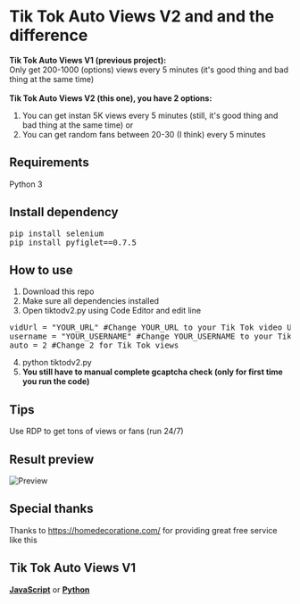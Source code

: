 # Tik Tok Auto Views V2 and and the difference
**Tik Tok Auto Views V1 (previous project):**\
  Only get 200-1000 (options) views every 5 minutes (it's good thing and bad thing at the same time)\
  \
**Tik Tok Auto Views V2 (this one), you have 2 options:**
  1. You can get instan 5K views every 5 minutes (still, it's good thing and bad thing at the same time) or
  2. You can get random fans between 20-30 (I think) every 5 minutes
  
## Requirements
Python 3
  
## Install dependency
<pre>pip install selenium
pip install pyfiglet==0.7.5</pre>

## How to use
1. Download this repo
2. Make sure all dependencies installed
3. Open tiktodv2.py using Code Editor and edit line
<pre>vidUrl = "YOUR_URL" #Change YOUR_URL to your Tik Tok video URL
username = "YOUR_USERNAME" #Change YOUR_USERNAME to your Tik Tok username
auto = 2 #Change 2 for Tik Tok views</pre>
4. python tiktodv2.py
5. **You still have to manual complete gcaptcha check (only for first time you run the code)**

## Tips
Use RDP to get tons of views or fans (run 24/7)

## Result preview
![Preview](https://i.imgur.com/hsFcG5H.png)

## Special thanks
Thanks to https://homedecoratione.com/ for providing great free service like this

## Tik Tok Auto Views V1
[**JavaScript**](https://github.com/kangoka/tiktok-autoviews) or 
[**Python**](https://github.com/kangoka/tiktok-autoviews-py)
